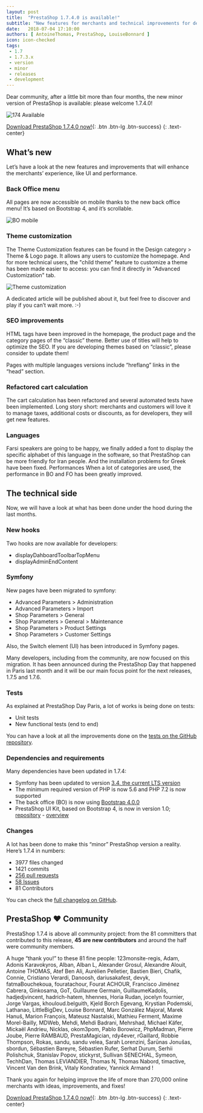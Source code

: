 ```yaml
---
layout: post
title:  "PrestaShop 1.7.4.0 is available!"
subtitle: "New features for merchants and technical improvements for developers"
date:   2018-07-04 17:10:00
authors: [ AntoineThomas, PrestaShop, LouiseBonnard ]
icon: icon-checked
tags:
 - 1.7
 - 1.7.3.x
 - version
 - minor
 - releases
 - development
---
```



Dear community, after a little bit more than four months, the new minor version of PrestaShop is available: please welcome 1.7.4.0! 

![174 Available](/assets/images/2018/07/174-release.jpg)

[Download PrestaShop 1.7.4.0 now!](https://download.prestashop.com/download/releases/prestashop_1.7.4.0.zip){: .btn .btn-lg .btn-success}
{: .text-center}


## What’s new

Let’s have a look at the new features and improvements that will enhance the merchants’ experience, like UI and performance.

### Back Office menu

All pages are now accessible on mobile thanks to the new back office menu! It’s based on Bootstrap 4, and it’s scrollable.

![BO mobile](/assets/images/2018/07/bo-mobile-1-7-4.png)


### Theme customization

The Theme Customization features can be found in the Design category > Theme & Logo page. It allows any users to customize the homepage. And for more technical users, the "child theme" feature to customize a theme has been made easier to access: you can find it directly in "Advanced Customization" tab.

![Theme customization](/assets/images/2018/07/theme-custo.png)

A dedicated article will be published about it, but feel free to discover and play if you can’t wait more. :-)


### SEO improvements

HTML tags have been improved in the homepage, the product page and the category pages of the “classic” theme. Better use of titles will help to optimize the SEO. If you are developing themes based on “classic”, please consider to update them! 

Pages with multiple languages versions include “hreflang” links in the “head” section.


### Refactored cart calculation

The cart calculation has been refactored and several automated tests have been implemented. Long story short: merchants and customers will love it to manage taxes, additional costs or discounts, as for developers, they will get new features.


### Languages

Farsi speakers are going to be happy, we finally added a font to display the specific alphabet of this language in the software, so that PrestaShop can be more friendly for Iran people. And the installation problems for Greek have been fixed.
Performances
When a lot of categories are used, the performance in BO and FO has been greatly improved.


## The technical side 

Now, we will have a look at what has been done under the hood during the last months. 

### New hooks

Two hooks are now available for developers:

* displayDahboardToolbarTopMenu
* displayAdminEndContent


### Symfony

New pages have been migrated to symfony:

* Advanced Parameters > Administration
* Advanced Parameters > Import
* Shop Parameters > General
* Shop Parameters > General > Maintenance
* Shop Parameters > Product Settings
* Shop Parameters > Customer Settings

Also, the Switch element (UI) has been introduced in Symfony pages.

Many developers, including from the community, are now focused on this migration. It has been announced during the PrestaShop Day that happened in Paris last month and it will be our main focus point for the next releases, 1.7.5 and 1.7.6.


### Tests

As explained at PrestaShop Day Paris, a lot of works is being done on tests:

* Unit tests
* New functional tests (end to end)

You can have a look at all the improvements done on the [tests on the GitHub repository](https://github.com/PrestaShop/PrestaShop/pulls?q=is%3Apr+label%3AE2E+milestone%3A1.7.4.0+is%3Aclosed).

### Dependencies and requirements

Many dependencies have been updated in 1.7.4:

* Symfony has been updated to version [3.4, the current LTS version](https://symfony.com/roadmap/3.4)
* The minimum required version of PHP is now 5.6 and PHP 7.2 is now supported
* The back office (BO) is now using [Bootstrap 4.0.0](https://github.com/twbs/bootstrap/releases/tag/v4.0.0)
* PrestaShop UI Kit, based on Bootstrap 4, is now in version 1.0; [repository](https://github.com/PrestaShop/prestashop-ui-kit) - [overview](https://cdn.rawgit.com/PrestaShop/prestashop-ui-kit/master/index.html)


### Changes

A lot has been done to make this “minor” PrestaShop version a reality. Here’s 1.7.4 in numbers:

* 3977 files changed
* 1421 commits
* [256 pull requests](https://github.com/PrestaShop/PrestaShop/releases/tag/1.7.4.0)
* [58 Issues](http://forge.prestashop.com/browse/BOOM-5851?filter=12811)
* 81 Contributors

You can check the [full changelog on GitHub](https://github.com/PrestaShop/PrestaShop/blob/1.7.4.0/docs/CHANGELOG.txt).


## PrestaShop ❤ Community

PrestaShop 1.7.4 is above all community project: from the 81 committers that contributed to this release, **45 are new contributors** and around the half were community members.

A huge “thank you!” to these 81 fine people: 123monsite-regis, Adam, Adonis Karavokyros, Alban, Alban L, Alexander Grosul, Alexandre Alouit, Antoine THOMAS, Atef Ben Ali, Aurélien Pelletier, Bastien Bieri, Chafik, Connie, Cristiano Verardi, Danoosh, dariusakafest, devyk, fatmaBouchekoua, fouratachour, Fourat ACHOUR, Francisco Jiménez Cabrera, Ginkosama, GoT, Guillaume Germain, GuillaumeKadolis, hadjedjvincent, hadrich-hatem, hhennes, Horia Rudan, jocelyn fournier, Jorge Vargas, khouloud.belguith, Kjeld Borch Egevang, Krystian Podemski, Lathanao, LittleBigDev, Louise Bonnard, Marc González Majoral, Marek Hanuš, Marion François, Mateusz Nastalski, Mathieu Ferment, Maxime Morel-Bailly, MDWeb, Mehdi, Mehdi Badrani, Mehrshad, Michael Käfer, Mickaël Andrieu, Nicklas, okom3pom, Pablo Borowicz, PhpMadman, Pierre Joube, Pierre RAMBAUD, PrestaMagician, rdy4ever, rGaillard, Robbie Thompson, Rokas, sandu, sandu velea, Sarah Lorenzini, Šarūnas Jonušas, sbordun, Sébastien Bareyre, Sébastien Rufer, Serhat Durum, Serhii Polishchuk, Stanislav Popov, stickyrst, Sullivan SENECHAL, Symeon, TechhDan, Thomas LEVIANDIER, Thomas N, Thomas Nabord, timactive, Vincent Van den Brink, Vitaly Kondratiev, Yannick Armand !

Thank you again for helping improve the life of more than 270,000 online merchants with ideas, improvements, and fixes!

[Download PrestaShop 1.7.4.0 now!](https://download.prestashop.com/download/releases/prestashop_1.7.4.0.zip){: .btn .btn-lg .btn-success}
{: .text-center}
